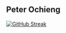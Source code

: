 <h2>Peter Ochieng</h2>

[![GitHub Streak](https://github-readme-streak-stats.herokuapp.com/?user=Hillcrest&theme=chartreuse-dark&dates=white&fire=red)](https://git.io/streak-stats)

